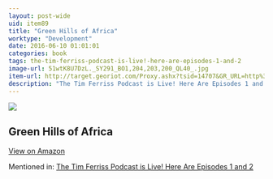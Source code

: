 ```yaml
---
layout: post-wide
uid: item89
title: "Green Hills of Africa"
worktype: "Development"
date: 2016-06-10 01:01:01
categories: book
tags: the-tim-ferriss-podcast-is-live!-here-are-episodes-1-and-2
image-url: 51wtK8U7DzL._SY291_BO1,204,203,200_QL40_.jpg
item-url: http://target.georiot.com/Proxy.ashx?tsid=14707&GR_URL=http%3A%2F%2Fwww.amazon.com%2FGreen-Hills-Africa-Ernest-Hemingway%2Fdp%2FB003AWQRXE%2F
description: "The Tim Ferriss Podcast is Live! Here Are Episodes 1 and 2"
---
```

<a href="http://target.georiot.com/Proxy.ashx?tsid=14707&GR_URL=http%3A%2F%2Fwww.amazon.com%2FGreen-Hills-Africa-Ernest-Hemingway%2Fdp%2FB003AWQRXE%2F" target="blank"><img src="../../../../img/thumbs/51wtK8U7DzL._SY291_BO1,204,203,200_QL40_.jpg" class="prod-img"></a>
<h2>Green Hills of Africa</h2>
<p><a class="btn btn-primary" href="http://target.georiot.com/Proxy.ashx?tsid=14707&GR_URL=http%3A%2F%2Fwww.amazon.com%2FGreen-Hills-Africa-Ernest-Hemingway%2Fdp%2FB003AWQRXE%2F" target="blank">View on Amazon</a><p>
<p>Mentioned in: <a href="http://fourhourworkweek.com/2014/04/22/tim-ferriss-podcast/comment-page-6/" target="blank">The Tim Ferriss Podcast is Live! Here Are Episodes 1 and 2</a></p>
